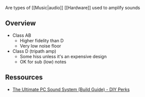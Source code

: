 Are types of [[Music|audio]] [[Hardware]] used to amplify sounds
## Overview 
- Class AB
	- Higher fidelity than D
	- Very low noise floor
- Class D (tripath amp)
	- Some hiss unless it's an expensive design
	- OK for sub (low) notes
## Ressources 
- [The Ultimate PC Sound System (Build Guide) - DIY Perks](https://diyperks.com/the-ultimate-pc-sound-system/)